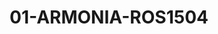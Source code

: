 ---
title: 01-ARMONIA-ROS1504
image: /v1543919832/viterbo/01-ARMONIA-ROS1504.jpg
brand: rosa-clara
layout: vestito
---